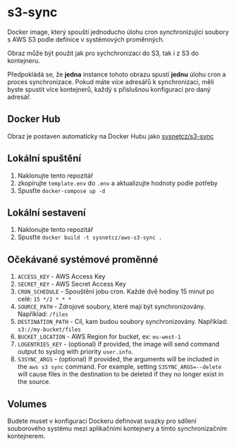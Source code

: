 # s3-sync
Docker image, který spouští jednoducho úlohu cron synchronizující soubory 
s AWS S3 podle definice v systémových proměnných.

Obraz může být použit jak pro sychchronizaci do S3, tak i z S3 do kontejneru.

Předpokládá se, že __jedna__ instance tohoto obrazu spustí __jednu__ úlohu cron 
a proces synchronizace. Pokud máte více adresářů k synchronizaci, 
měli byste spustit více kontejnerů, každý s příslušnou konfigurací pro daný 
adresář.


## Docker Hub
Obraz je postaven automaticky na Docker Hubu jako [sysnetcz/s3-sync](https://hub.docker.com/r/sysnetcz/s3-sync/)

## Lokální spuštění
1. Naklonujte tento repozitář 
2. zkopírujte  ```template.env``` do ```.env``` a aktualizujte hodnoty podle potřeby 
3. Spusťte ```docker-compose up -d```

## Lokální sestavení
1. Naklonujte tento repozitář 
2. Spusťte ```docker build -t sysnetcz/aws-s3-sync .```


## Očekávané systémové proměnné
1. ```ACCESS_KEY``` - AWS Access Key
2. ```SECRET_KEY``` - AWS Secret Access Key
3. ```CRON_SCHEDULE``` - Spouštění jobu cron. Každé dvě hodiny 15 minut po celé: ```15 */2 * * *```
4. ```SOURCE_PATH``` - Zdrojové soubory, které mají být synchronizovány. Například: ```/files```
5. ```DESTINATION_PATH``` - Cíl, kam budou soubory synchronizovány. Například: ```s3://my-bucket/files```
6. ```BUCKET_LOCATION``` - AWS Region for bucket, ex: ```eu-west-1```
7. ```LOGENTRIES_KEY``` - (optional) If provided, the image will send command output to syslog with priority ```user.info```.
8. ```S3SYNC_ARGS``` - (optional) If provided, the arguments will be included in the ```aws s3 sync``` command. For example, setting ```S3SYNC_ARGS=--delete``` will cause files in the destination to be deleted if they no longer exist in the source.

## Volumes
Budete muset v konfiguraci Dockeru definovat svazky pro sdílení 
souborového systému mezi aplikačními kontejnery a tímto 
synchronizačním kontejnerem.

